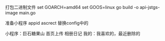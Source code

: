 
打包二进制文件
set GOARCH=amd64
set GOOS=linux
go build -o api-jstgs-image main.go

准备小程序 appid ascrect 替换config中的

小程序：巨石糖果山
首页上传
相册日记
我的：我喜欢的，最近删除的